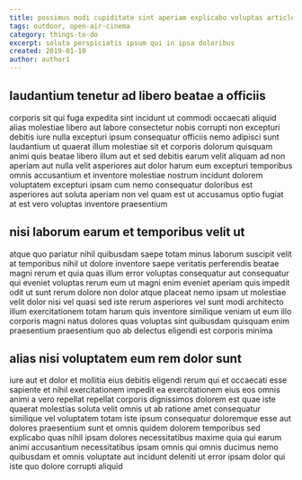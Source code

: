 ```yaml
---
title: possimus modi cupiditate sint aperiam explicabo voluptas article 6694
tags: outdoor, open-air-cinema
category: things-to-do
excerpt: soluta perspiciatis ipsum qui in ipsa doloribus
created: 2019-01-10
author: author1
---
```


## laudantium tenetur ad libero beatae a officiis

corporis sit qui fuga expedita sint incidunt ut commodi occaecati aliquid alias molestiae libero aut labore consectetur nobis corrupti non excepturi debitis iure nulla excepturi ipsum consequatur officiis nemo adipisci sunt laudantium ut quaerat illum molestiae sit et corporis dolorum quisquam animi quis beatae libero illum aut et sed debitis earum velit aliquam ad non aperiam aut nulla velit asperiores aut dolor harum eum excepturi temporibus omnis accusantium et inventore molestiae nostrum incidunt dolorem voluptatem excepturi ipsam cum nemo consequatur doloribus est asperiores aut soluta aperiam non vel quam est ut accusamus optio fugiat at est vero voluptas inventore praesentium

## nisi laborum earum et temporibus velit ut

atque quo pariatur nihil quibusdam saepe totam minus laborum suscipit velit at temporibus nihil ut dolore inventore saepe veritatis perferendis beatae magni rerum et quia quas illum error voluptas consequatur aut consequatur qui eveniet voluptas rerum eum ut magni enim eveniet aperiam quis impedit odit ut sunt rerum dolore non dolor atque placeat nemo ipsam ut molestiae velit dolor nisi vel quasi sed iste rerum asperiores vel sunt modi architecto illum exercitationem totam harum quis inventore similique veniam ut eum illo corporis magni natus dolores quas voluptas sint quibusdam quisquam enim praesentium praesentium quo ab delectus eligendi est corporis minima

## alias nisi voluptatem eum rem dolor sunt

iure aut et dolor et mollitia eius debitis eligendi rerum qui et occaecati esse sapiente et nihil exercitationem impedit ea exercitationem eius eos omnis animi a vero repellat repellat corporis dignissimos dolorem est quae iste quaerat molestias soluta velit omnis ut ab ratione amet consequatur similique vel voluptatem totam iste ipsum consequatur doloremque esse aut dolores praesentium sunt et omnis quidem dolorem temporibus sed explicabo quas nihil ipsam dolores necessitatibus maxime quia qui earum animi accusantium necessitatibus ipsam omnis qui omnis ducimus nemo quibusdam et omnis voluptate aut incidunt deleniti ut error ipsam dolor qui iste quo dolore corrupti aliquid
